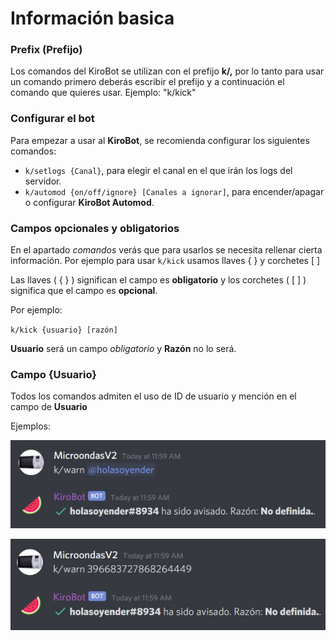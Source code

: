 # Información basica

### Prefix \(Prefijo\)

Los comandos del KiroBot se utilizan con el prefijo **k/,** por lo tanto para usar un comando primero deberás escribir el prefijo y a continuación el comando que quieres usar. Ejemplo: "k/kick"

### Configurar el bot

Para empezar a usar al **KiroBot**, se recomienda configurar los siguientes comandos:  
 - `k/setlogs {Canal}`, para elegir el canal en el que irán los logs del servidor.  
 - `k/automod {on/off/ignore} [Canales a ignorar]`, para encender/apagar o configurar **KiroBot Automod**.

### Campos opcionales y obligatorios

En el apartado _comandos_ verás que para usarlos se necesita rellenar cierta información. Por ejemplo para usar `k/kick` usamos llaves { } y corchetes \[ \]

Las llaves \( { } \) significan el campo es **obligatorio** y los corchetes \( \[ \] \) significa que el campo es **opcional**.

Por ejemplo:

`k/kick {usuario} [razón]`

**Usuario** será un campo _obligatorio_ y **Razón** no lo será.  

### Campo {Usuario}

Todos los comandos admiten el uso de ID de usuario y mención en el campo de **Usuario**   
  
Ejemplos: 

![](../.gitbook/assets/1.jpg)

![](../.gitbook/assets/2.jpg)

